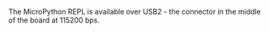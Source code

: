 The MicroPython REPL is available over USB2 - the connector in the middle of
the board at 115200 bps.

